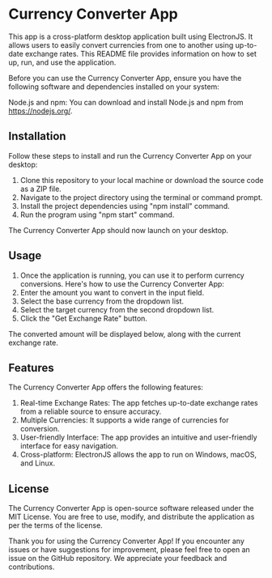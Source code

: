 # Currency Converter App

This app is a cross-platform desktop application built using ElectronJS. It allows users to easily convert currencies from one to another using up-to-date exchange rates. This README file provides information on how to set up, run, and use the application.

Before you can use the Currency Converter App, ensure you have the following software and dependencies installed on your system:

Node.js and npm: You can download and install Node.js and npm from https://nodejs.org/.

## Installation

Follow these steps to install and run the Currency Converter App on your desktop:

1. Clone this repository to your local machine or download the source code as a ZIP file.
2. Navigate to the project directory using the terminal or command prompt.
3. Install the project dependencies using "npm install" command.
4. Run the program using "npm start" command.

The Currency Converter App should now launch on your desktop.

## Usage

1. Once the application is running, you can use it to perform currency conversions. Here's how to use the Currency Converter App:
2. Enter the amount you want to convert in the input field.
3. Select the base currency from the dropdown list.
4. Select the target currency from the second dropdown list.
5. Click the "Get Exchange Rate" button.

The converted amount will be displayed below, along with the current exchange rate.

## Features

The Currency Converter App offers the following features:

1. Real-time Exchange Rates: The app fetches up-to-date exchange rates from a reliable source to ensure accuracy.
2. Multiple Currencies: It supports a wide range of currencies for conversion.
3. User-friendly Interface: The app provides an intuitive and user-friendly interface for easy navigation.
4. Cross-platform: ElectronJS allows the app to run on Windows, macOS, and Linux.

## License

The Currency Converter App is open-source software released under the MIT License. You are free to use, modify, and distribute the application as per the terms of the license.

Thank you for using the Currency Converter App! If you encounter any issues or have suggestions for improvement, please feel free to open an issue on the GitHub repository. We appreciate your feedback and contributions.
